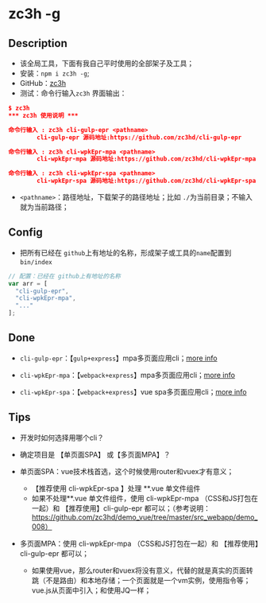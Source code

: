 # zc3h -g

## Description

* 该全局工具，下面有我自己平时使用的全部架子及工具；
* 安装：`npm i zc3h -g`;
* GitHub：[zc3h](https://github.com/zc3hd/zc3h)
* 测试：命令行输入`zc3h` 界面输出：

```json
$ zc3h
*** zc3h 使用说明 ***

命令行输入 : zc3h cli-gulp-epr <pathname>
        cli-gulp-epr 源码地址:https://github.com/zc3hd/cli-gulp-epr

命令行输入 : zc3h cli-wpkEpr-mpa <pathname>
        cli-wpkEpr-mpa 源码地址:https://github.com/zc3hd/cli-wpkEpr-mpa

命令行输入 : zc3h cli-wpkEpr-spa <pathname>
        cli-wpkEpr-spa 源码地址:https://github.com/zc3hd/cli-wpkEpr-spa
```

* `<pathname>`：路径地址，下载架子的路径地址；比如 `./`为当前目录；不输入就为当前路径；



## Config

* 把所有已经在 `github`上有地址的名称，形成架子或工具的`name`配置到 `bin/index`

```js
// 配置：已经在 github上有地址的名称
var arr = [
  "cli-gulp-epr",
  "cli-wpkEpr-mpa",
  "..."
];
```



## Done

* `cli-gulp-epr`：【`gulp+express`】mpa多页面应用cli；[more info](https://github.com/zc3hd/cli-gulp-epr)
* `cli-wpkEpr-mpa`：【`webpack+express`】mpa多页面应用cli；[more info](https://github.com/zc3hd/cli-wpkEpr-mpa)

* `cli-wpkEpr-spa`：【`webpack+express`】vue spa多页面应用cli；[more info](https://github.com/zc3hd/cli-wpkEpr-spa)



## Tips

* 开发时如何选择用哪个cli？

* 确定项目是 【单页面SPA】 或【多页面MPA】？

* 单页面SPA：vue技术栈首选，这个时候使用router和vuex才有意义；

  * 【推荐使用 cli-wpkEpr-spa 】处理 **.vue 单文件组件
  * 如果不处理**.vue 单文件组件，使用 cli-wpkEpr-mpa （CSS和JS打包在一起）和 【推荐使用】cli-gulp-epr  都可以；（参考说明：https://github.com/zc3hd/demo_vue/tree/master/src_webapp/demo_008）

* 多页面MPA：使用 cli-wpkEpr-mpa （CSS和JS打包在一起）和 【推荐使用】cli-gulp-epr  都可以；

  * 如果使用vue，那么router和vuex将没有意义，代替的就是真实的页面转跳（不是路由）和本地存储；一个页面就是一个vm实例，使用指令等；vue.js从页面中引入；和使用JQ一样；

    
